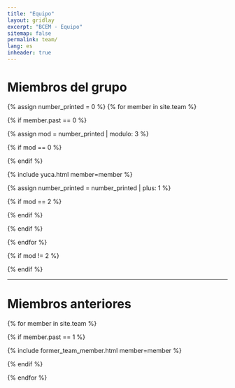 ```yaml
---
title: "Equipo"
layout: gridlay
excerpt: "BCEM - Equipo"
sitemap: false
permalink: team/
lang: es
inheader: true
---
```


# Miembros del grupo

{% assign number_printed = 0 %}
{% for member in site.team %}

{% if member.past == 0 %}


{% assign mod = number_printed | modulo: 3 %}

{% if mod == 0 %}
<div class="row">
{% endif %}

{% include yuca.html member=member %}

{% assign number_printed = number_printed | plus: 1 %}

{% if mod == 2 %}
</div>
{% endif %}

{% endif %}

{% endfor %}


{% if mod != 2 %}
</div>
{% endif %}

--- 
# Miembros anteriores

{% for member in site.team %}

{% if member.past == 1 %}

{% include former_team_member.html member=member %}

{% endif %}


{% endfor %}